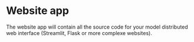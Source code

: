 # Website app

The website app will contain all the source code for your model distributed web interface (Streamlit, Flask or more complexe websites).